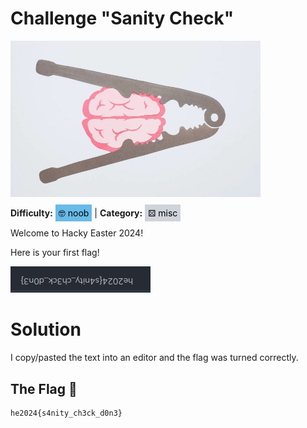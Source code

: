 # Challenge "Sanity  Check"
<img src="banner.png" width="400px" alt="Banner Image" /><br/>

**Difficulty:** <span style="background-color: #69bbe9; padding: 5px; color: black;">🤓 noob</span> | **Category:** <span style="background-color: #ced4da; padding: 5px; color: black;">⚄ misc</span>

Welcome to Hacky Easter 2024!

Here is your first flag!

![Flag](flag.png)

# Solution
I copy/pasted the text into an editor and the flag was turned correctly.

## The Flag 🚩
    he2024{s4nity_ch3ck_d0n3}
